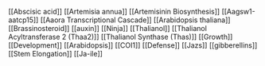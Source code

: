 [[Abscisic acid]]
[[Artemisia annua]]
[[Artemisinin Biosynthesis]]
[[Aagsw1-aatcp15]]
[[Aaora Transcriptional Cascade]]
[[Arabidopsis thaliana]]
[[Brassinosteroid]]
[[auxin]]
[[Ninja]]
[[Thalianol]]
[[Thalianol Acyltransferase 2 (Thaa2)]]
[[Thalianol Synthase (Thas)]]
[[Growth]]
[[Development]]
[[Arabidopsis]]
[[COI1]]
[[Defense]]
[[Jazs]]
[[gibberellins]]
[[Stem Elongation]]
[[Ja-ile]]
